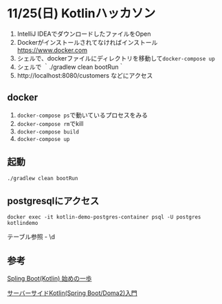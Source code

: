 # 11/25(日) Kotlinハッカソン
1. IntelliJ IDEAでダウンロードしたファイルをOpen
2. Dockerがインストールされてなければインストール
https://www.docker.com
3. シェルで、dockerファイルにディレクトリを移動して`docker-compose up`
4. シェルで ｀./gradlew clean bootRun｀
5. http://localhost:8080/customers などにアクセス


## docker
1. `docker-compose ps`で動いているプロセスをみる
2. `docker-compose rm`でkill
3. `docker-compose build`
4. `docker-compose up`

## 起動
`./gradlew clean bootRun`

## postgresqlにアクセス
`docker exec -it kotlin-demo-postgres-container psql -U postgres kotlindemo`

テーブル参照 - \d


## 参考
[Spling Boot(Kotlin) 始めの一歩](https://qiita.com//Yuki10/items/aef152f300a500b85725)

[サーバーサイドKotlin(Spring Boot/Doma2)入門](https://qiita.com//maeharin/items/78325dbd629e4e6d2fdb#hello-world-%E3%81%9F%E3%81%A3%E3%81%9F3%E3%82%B9%E3%83%86%E3%83%83%E3%83%97)
